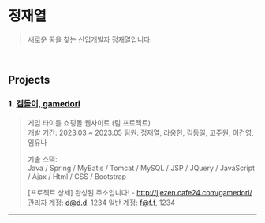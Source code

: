 # 정재열
> 새로운 꿈을 찾는 신입개발자 정재열입니다.

</br>

## Projects
### 1. [겜돌이, gamedori](https://github.com/jayray13/ggamedori)
>게임 타이틀 쇼핑몰 웹사이트 (팀 프로젝트)  
>개발 기간: 2023.03 ~ 2023.05 
>팀원: 정재열, 라웅현, 김동일, 고주원, 이건영, 임유나
>
>기술 스택:  
>Java / Spring / MyBatis / Tomcat / MySQL / JSP / JQuery / JavaScript / Ajax / Html / CSS / Bootstrap
>
>[프로젝트 상세]
>완성된 주소입니다! - http://jjezen.cafe24.com/gamedori/
>관리자 계정: d@d.d, 1234
>일반 계정: f@f.f, 1234
>
>

---
